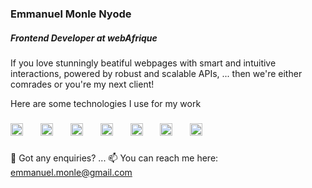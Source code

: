 ### Emmanuel Monle Nyode

##### Frontend Developer at webAfrique

If you love stunningly beatiful webpages with smart and intuitive interactions,
powered by robust and scalable APIs, ... then we're either comrades
or you're my next client!

<!--![MERN stack image](Mern.png "Javascript")-->
Here are some technologies I use for my work

###

<div align="left">
  <img src="https://cdn.jsdelivr.net/gh/devicons/devicon/icons/javascript/javascript-original.svg" height="20" alt="javascript logo"  />
  <img width="20" />
  <img src="https://cdn.jsdelivr.net/gh/devicons/devicon/icons/typescript/typescript-original.svg" height="20" alt="typescript logo"  />
  <img width="20" />
  <img src="https://cdn.jsdelivr.net/gh/devicons/devicon/icons/react/react-original.svg" height="20" alt="react logo"  />
  <img width="20" />
  <img src="https://cdn.jsdelivr.net/gh/devicons/devicon/icons/nextjs/nextjs-original.svg" height="20" alt="nextjs logo"  />
  <img width="20" />
  <img src="https://cdn.jsdelivr.net/gh/devicons/devicon/icons/nodejs/nodejs-original.svg" height="20" alt="nodejs logo"  />
  <img width="20" />
  <img src="https://cdn.jsdelivr.net/gh/devicons/devicon/icons/nestjs/nestjs-plain.svg" height="20" alt="nestjs logo"  />
  <img width="20" />
  <img src="https://cdn.jsdelivr.net/gh/devicons/devicon/icons/jest/jest-plain.svg" height="20" alt="jest logo"  />
</div>

###
💬 Got any enquiries? ...
📫 You can reach me here: emmanuel.monle@gmail.com

<!--
**webAfrique/webAfrique** is a ✨ _special_ ✨ repository because its `README.md` (this file) appears on your GitHub profile.
-->


